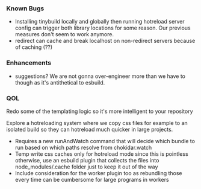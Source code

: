### Known Bugs

- Installing tinybuild locally and globally then running hotreload server config can trigger both library locations for some reason. Our previous measures don't seem to work anymore.
- redirect can cache and break localhost on non-redirect servers because of caching (??)

### Enhancements

- suggestions? We are not gonna over-engineer more than we have to though as it's antithetical to esbuild.

### QOL

Redo some of the templating logic so it's more intelligent to your repository

Explore a hotreloading system where we copy css files for example to an isolated build so they can hotreload much quicker in large projects.
 - Requires a new runAndWatch command that will decide which bundle to run based on which paths resolve from chokidar.watch
 - Temp write css caches only for hotreload mode since this is pointless otherwise, use an esbuild plugin that collects the files into node_modules/.cache folder just to keep it out of the way
 - Include consideration for the worker plugin too as rebundling those every time can be cumbersome for large programs in workers